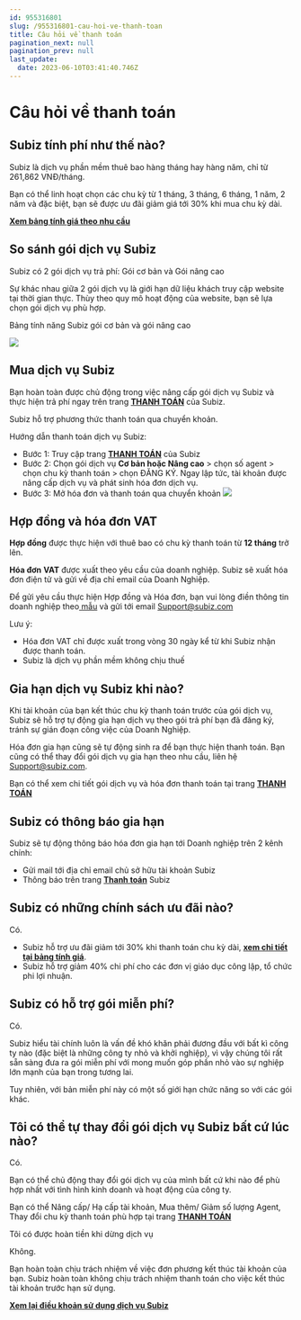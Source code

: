 ```yaml
---
id: 955316801
slug: /955316801-cau-hoi-ve-thanh-toan
title: Câu hỏi về thanh toán
pagination_next: null
pagination_prev: null
last_update:
  date: 2023-06-10T03:41:40.746Z
---
```


# Câu hỏi về thanh toán

## Subiz tính phí như thế nào?


Subiz là dịch vụ phần mềm thuê bao hàng tháng hay hàng năm, chỉ từ 261,862 VNĐ/tháng.



Bạn có thể linh hoạt chọn các chu kỳ từ 1 tháng, 3 tháng, 6 tháng, 1 năm, 2 năm và đặc biệt, bạn sẽ được ưu đãi giảm giá tới 30% khi mua chu kỳ dài.



**[Xem bảng tính giá theo nhu cầu](https://subiz.com.vn/vi/calculator.html)**
## So sánh gói dịch vụ Subiz


Subiz có 2 gói dịch vụ trả phí: Gói cơ bản và Gói nâng cao



Sự khác nhau giữa 2 gói dịch vụ là giới hạn dữ liệu khách truy cập website tại thời gian thực. Thùy theo quy mô hoạt động của website, bạn sẽ lựa chọn gói dịch vụ phù hợp.



Bảng tính năng Subiz gói cơ bản và gói nâng cao








![](https://vcdn.subiz-cdn.com/file/firsfrxnxhwekcpsfrvo_acpxkgumifuoofoosble)

## Mua dịch vụ Subiz


Bạn hoàn toàn được chủ động trong việc nâng cấp gói dịch vụ Subiz và thực hiện trả phí ngay trên trang **[THANH TOÁN](https://app.subiz.com.vn/subscriptions)** của Subiz.



Subiz hỗ trợ phương thức thanh toán qua chuyển khoản.



Hướng dẫn thanh toán dịch vụ Subiz:

- Bước 1: Truy cập trang **[THANH TOÁN](https://app.subiz.com.vn/subscriptions)** của Subiz
- Bước 2: Chọn gói dịch vụ **Cơ bản **hoặc** Nâng cao** > chọn số agent > chọn chu kỳ thanh toán > chọn ĐĂNG KÝ. Ngay lập tức, tài khoản được nâng cấp dịch vụ và phát sinh hóa đơn dịch vụ.
- Bước 3: Mở hóa đơn và thanh toán qua chuyển khoản
![](https://vcdn.subiz-cdn.com/file/firsfrxobrvdogcptzvq_acpxkgumifuoofoosble)
## Hợp đồng và hóa đơn VAT


**Hợp đồng** được thực hiện với thuê bao có chu kỳ thanh toán từ **12 tháng** trở lên.

**Hóa đơn** **VAT** được xuất theo yêu cầu của doanh nghiệp. Subiz sẽ xuất hóa đơn điện tử và gửi về địa chỉ email của Doanh Nghiệp.

Để gửi yêu cầu thực hiện Hợp đồng và Hóa đơn, bạn vui lòng điền thông tin doanh nghiệp theo[ ](https://docs.subiz.com/wp-content/uploads/2017/12/Subiz_Th%C3%B4ng-tin-doanh-nghi%E1%BB%87p.doc)[mẫu](https://docs.subiz.com/wp-content/uploads/2017/12/Subiz_Th%C3%B4ng-tin-doanh-nghi%E1%BB%87p.doc) và gửi tới email Support@subiz.com

Lưu ý: 

- Hóa đơn VAT chỉ được xuất trong vòng 30 ngày kể từ khi Subiz nhận được thanh toán.
- Subiz là dịch vụ phần mềm không chịu thuế
## Gia hạn dịch vụ Subiz khi nào?


Khi tài khoản của bạn kết thúc chu kỳ thanh toán trước của gói dịch vụ, Subiz sẽ hỗ trợ tự động gia hạn dịch vụ theo gói trả phí bạn đã đăng ký, tránh sự gián đoạn công việc của Doanh Nghiệp.



Hóa đơn gia hạn cũng sẽ tự động sinh ra để bạn thực hiện thanh toán. Bạn cũng có thể thay đổi gói dịch vụ gia hạn theo nhu cầu, liên hệ Support@subiz.com.



Bạn có thể xem chi tiết gói dịch vụ và hóa đơn thanh toán tại trang **[THANH TOÁN](https://app.subiz.com.vn/subscriptions)**
## Subiz có thông báo gia hạn


Subiz sẽ tự động thông báo hóa đơn gia hạn tới Doanh nghiệp trên 2 kênh chính:

- Gửi mail tới địa chỉ email chủ sở hữu tài khoản Subiz
- Thông báo trên trang **[Thanh toán](https://app.subiz.com.vn/subscriptions)** Subiz
## Subiz có những chính sách ưu đãi nào?


Có.

- Subiz hỗ trợ ưu đãi giảm tới 30% khi thanh toán chu kỳ dài, **[xem chi tiết tại bảng tính giá](https://subiz.com.vn/vi/calculator.html)**.
- Subiz hỗ trợ giảm 40% chi phí cho các đơn vị giáo dục công lập, tổ chức phi lợi nhuận.
## Subiz có hỗ trợ gói miễn phí?


Có.

Subiz hiểu tài chính luôn là vấn đề khó khăn phải đương đầu với bất kì công ty nào (đặc biệt là những công ty nhỏ và khởi nghiệp), vì vậy chúng tôi rất sẵn sàng đưa ra gói miễn phí với mong muốn góp phần nhỏ vào sự nghiệp lớn mạnh của bạn trong tương lai.

Tuy nhiên, với bản miễn phí này có một số giới hạn chức năng so với các gói khác.
## Tôi có thể tự thay đổi gói dịch vụ Subiz bất cứ lúc nào?


Có.

Bạn có thể chủ động thay đổi gói dịch vụ của mình bất cứ khi nào để phù hợp nhất với tình hình kinh doanh và hoạt động của công ty. 

Bạn có thể Nâng cấp/ Hạ cấp tài khoản, Mua thêm/ Giảm số lượng Agent, Thay đổi chu kỳ thanh toán phù hợp tại trang **[THANH TOÁN](https://app.subiz.com.vn/subscriptions)**



Tôi có được hoàn tiền khi dừng dịch vụ

Không.

Bạn hoàn toàn chịu trách nhiệm về việc đơn phương kết thúc tài khoản của bạn. Subiz hoàn toàn không chịu trách nhiệm thanh toán cho việc kết thúc tài khoản trước hạn sử dụng.

**[Xem lại điều khoản sử dụng dịch vụ Subiz](https://subiz.com.vn/vi/terms-of-service.html)**